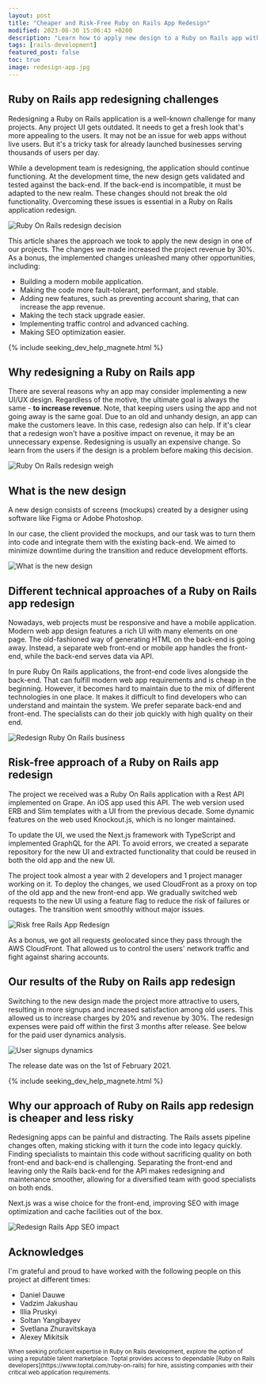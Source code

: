 ```yaml
---
layout: post
title: "Cheaper and Risk-Free Ruby on Rails App Redesign"
modified: 2023-08-30 15:06:43 +0200
description: "Learn how to apply new design to a Ruby on Rails app without risks to your business and do that cheaper.."
tags: [rails-development]
featured_post: false
toc: true
image: redesign-app.jpg
---
```


## Ruby on Rails app redesigning challenges

Redesigning a Ruby on Rails application is a well-known challenge for many projects. Any project UI gets outdated. It needs to get a fresh look that's more appealing to the users. It may not be an issue for web apps without live users. But it's a tricky task for already launched businesses serving thousands of users per day.

While a development team is redesigning, the application should continue functioning. At the development time, the new design gets validated and tested against the back-end. If the back-end is incompatible, it must be adapted to the new realm. These changes should not break the old functionality. Overcoming these issues is essential in a Ruby on Rails application redesign.

![Ruby On Rails redesign decision](/images/redesign-decision.jpg)

This article shares the approach we took to apply the new design in one of our projects. The changes we made increased the project revenue by 30%. As a bonus, the implemented changes unleashed many other opportunities, including:

- Building a modern mobile application.
- Making the code more fault-tolerant, performant, and stable.
- Adding new features, such as preventing account sharing, that can increase the app revenue.
- Making the tech stack upgrade easier.
- Implementing traffic control and advanced caching.
- Making SEO optimization easier.

{% include seeking_dev_help_magnete.html %}

## Why redesigning a Ruby on Rails app

There are several reasons why an app may consider implementing a new UI/UX design. Regardless of the motive, the ultimate goal is always the same - **to increase revenue**. Note, that keeping users using the app and not going away is the same goal.  Due to an old and unhandy design, an app can make the customers leave. In this case, redesign also can help. If it's clear that a redesign won't have a positive impact on revenue, it may be an unnecessary expense. Redesigning is usually an expensive change. So learn from the users if the design is a problem before making this decision.

![Ruby On Rails redesign weigh](/images/redesign-weigh.jpg)

## What is the new design

A new design consists of screens (mockups) created by a designer using software like Figma or Adobe Photoshop.

In our case, the client provided the mockups, and our task was to turn them into code and integrate them with the existing back-end. We aimed to minimize downtime during the transition and reduce development efforts.

![What is the new design](/images/redesign-new-design.jpg)

## Different technical approaches of a Ruby on Rails app redesign

Nowadays, web projects must be responsive and have a mobile application. Modern web app design features a rich UI with many elements on one page. The old-fashioned way of generating HTML on the back-end is going away. Instead, a separate web front-end or mobile app handles the front-end, while the back-end serves data via API.

In pure Ruby On Rails applications, the front-end code lives alongside the back-end. That can fulfill modern web app requirements and is cheap in the beginning. However, it becomes hard to maintain due to the mix of different technologies in one place. It makes it difficult to find developers who can understand and maintain the system. We prefer separate back-end and front-end. The specialists can do their job quickly with high quality on their end.

![Redesign Ruby On Rails business](/images/redesign-business.jpg)

## Risk-free approach of a Ruby on Rails app redesign

The project we received was a Ruby On Rails application with a Rest API implemented on Grape. An iOS app used this API. The web version used ERB and Slim templates with a UI from the previous decade. Some dynamic features on the web used Knockout.js, which is no longer maintained.

To update the UI, we used the Next.js framework with TypeScript and implemented GraphQL for the API. To avoid errors, we created a separate repository for the new UI and extracted functionality that could be reused in both the old app and the new UI.

The project took almost a year with 2 developers and 1 project manager working on it. To deploy the changes, we used CloudFront as a proxy on top of the old app and the new front-end app. We gradually switched web requests to the new UI using a feature flag to reduce the risk of failures or outages. The transition went smoothly without major issues.

![Risk free Rails App Redesign](/images/rails-app-redesign.png)

As a bonus, we got all requests geolocated since they pass through the AWS CloudFront. That allowed us to control the users' network traffic and fight against sharing accounts.

## Our results of the Ruby on Rails app redesign

Switching to the new design made the project more attractive to users, resulting in more signups and increased satisfaction among old users. This allowed us to increase charges by 20% and revenue by 30%. The redesign expenses were paid off within the first 3 months after release. See below for the paid user dynamics analysis.

![User signups dynamics](/images/users-increase.png)

The release date was on the 1st of February 2021.

{% include seeking_dev_help_magnete.html %}

## Why our approach of Ruby on Rails app redesign is cheaper and less risky

Redesigning apps can be painful and distracting. The Rails assets pipeline changes often, making sticking with it turn the code into legacy quickly. Finding specialists to maintain this code without sacrificing quality on both front-end and back-end is challenging. Separating the front-end and leaving only the Rails back-end for the API makes redesigning and maintenance smoother, allowing for a diversified team with good specialists on both ends.

Next.js was a wise choice for the front-end, improving SEO with image optimization and cache facilities out of the box.

![Redesign Rails App SEO impact](/images/redesign-seo.png)

## Acknowledges

I'm grateful and proud to have worked with the following people on this project at different times:

- Daniel Dauwe
- Vadzim Jakushau
- Illia Pruskyi
- Soltan Yangibayev
- Svetlana Zhuravitskaya
- Alexey Mikitsik

<small class="side-note">
When seeking proficient expertise in Ruby on Rails development, explore the option of using a reputable talent marketplace. Toptal provides access to dependable [Ruby on Rails developers](https://www.toptal.com/ruby-on-rails) for hire, assisting companies with their critical web application requirements.
</small>
